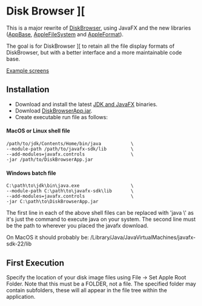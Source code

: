 # Disk Browser ][
This is a major rewrite of [DiskBrowser](https://github.com/dmolony/diskbrowser), using JavaFX and the new libraries ([AppBase](https://github.com/dmolony/AppBase), 
[AppleFileSystem](https://github.com/dmolony/AppleFileSystem) and 
[AppleFormat](https://github.com/dmolony/AppleFormat)).
  
The goal is for DiskBrowser ][ to retain all the file display formats of DiskBrowser, but  with a better interface and a more maintainable code base.

[Example screens](resources/screens.md)

## Installation
- Download and install the latest [JDK and JavaFX](https://jdk.java.net/) binaries.
- Download [DiskBrowserApp.jar](https://github.com/dmolony/DiskBrowser2/releases).
- Create executable run file as follows:  

#### MacOS or Linux shell file
```
/path/to/jdk/Contents/Home/bin/java           \
--module-path /path/to/javafx-sdk/lib         \
--add-modules=javafx.controls                 \
-jar /path/to/DiskBrowserApp.jar
```  

#### Windows batch file
```
C:\path\to\jdk\bin\java.exe                   \
--module-path C:\path\to\javafx-sdk\lib       \
--add-modules=javafx.controls                 \
-jar C:\path\to\DiskBrowserApp.jar
```

The first line in each of the above shell files can be replaced with 'java   \\' as it's just the command to execute java on your system. The second line must be the path to wherever you placed the javafx download.

On MacOS it should probably be: /Library/Java/JavaVirtualMachines/javafx-sdk-22/lib

## First Execution
Specify the location of your disk image files using File -> Set Apple Root Folder. Note that this must be a FOLDER, not a file. The specified folder may contain subfolders, these will all appear in the file tree within the application.

